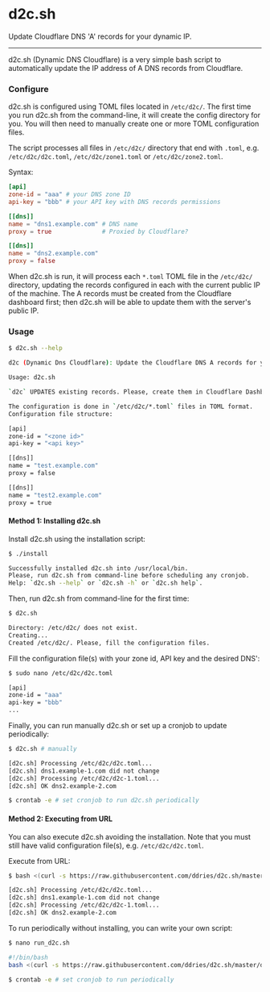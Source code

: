 # d2c.sh

Update Cloudflare DNS 'A' records for your dynamic IP.

---

d2c.sh (Dynamic DNS Cloudflare) is a very simple bash script to automatically update the IP address of A DNS records from Cloudflare.

### Configure

d2c.sh is configured using TOML files located in `/etc/d2c/`. The first time you run d2c.sh from the command-line, it will create the config directory for you. You will then need to manually create one or more TOML configuration files.

The script processes all files in `/etc/d2c/` directory that end with `.toml`, e.g. `/etc/d2c/d2c.toml`, `/etc/d2c/zone1.toml` or `/etc/d2c/zone2.toml`.

Syntax:

```toml
[api]
zone-id = "aaa" # your DNS zone ID
api-key = "bbb" # your API key with DNS records permissions

[[dns]]
name = "dns1.example.com" # DNS name
proxy = true              # Proxied by Cloudflare?

[[dns]]
name = "dns2.example.com"
proxy = false
```

When d2c.sh is run, it will process each `*.toml` TOML file in the `/etc/d2c/` directory, updating the records configured in each with the current public IP of the machine. The A records must be created from the Cloudflare dashboard first; then d2c.sh will be able to update them with the server's public IP.

### Usage

```sh
$ d2c.sh --help

d2c (Dynamic Dns Cloudflare): Update the Cloudflare DNS A records for your dynamic IP.

Usage: d2c.sh

`d2c` UPDATES existing records. Please, create them in Cloudflare Dashboard before running this script.

The configuration is done in `/etc/d2c/*.toml` files in TOML format.
Configuration file structure:

[api]
zone-id = "<zone id>"
api-key = "<api key>"

[[dns]]
name = "test.example.com"
proxy = false

[[dns]]
name = "test2.example.com"
proxy = true

```

#### Method 1: Installing d2c.sh

Install d2c.sh using the installation script:

```sh
$ ./install

Successfully installed d2c.sh into /usr/local/bin.
Please, run d2c.sh from command-line before scheduling any cronjob.
Help: `d2c.sh --help` or `d2c.sh -h` or `d2c.sh help`.
```

Then, run d2c.sh from command-line for the first time:

```sh
$ d2c.sh

Directory: /etc/d2c/ does not exist.
Creating...
Created /etc/d2c/. Please, fill the configuration files.
```

Fill the configuration file(s) with your zone id, API key and the desired DNS':

```sh
$ sudo nano /etc/d2c/d2c.toml

[api]
zone-id = "aaa"
api-key = "bbb"
...
```

Finally, you can run manually d2c.sh or set up a cronjob to update periodically:

```sh
$ d2c.sh # manually

[d2c.sh] Processing /etc/d2c/d2c.toml...
[d2c.sh] dns1.example-1.com did not change
[d2c.sh] Processing /etc/d2c/d2c-1.toml...
[d2c.sh] OK dns2.example-2.com

$ crontab -e # set cronjob to run d2c.sh periodically
```

#### Method 2: Executing from URL

You can also execute d2c.sh avoiding the installation. Note that you must still have valid configuration file(s), e.g. `/etc/d2c/d2c.toml`.

Execute from URL:

```sh
$ bash <(curl -s https://raw.githubusercontent.com/ddries/d2c.sh/master/d2c.sh)

[d2c.sh] Processing /etc/d2c/d2c.toml...
[d2c.sh] dns1.example-1.com did not change
[d2c.sh] Processing /etc/d2c/d2c-1.toml...
[d2c.sh] OK dns2.example-2.com
```

To run periodically without installing, you can write your own script:

```sh
$ nano run_d2c.sh

#!/bin/bash
bash <(curl -s https://raw.githubusercontent.com/ddries/d2c.sh/master/d2c.sh)

$ crontab -e # set cronjob to run periodically
```

